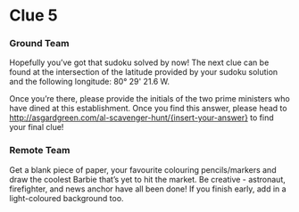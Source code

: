 # Clue 5

### Ground Team

Hopefully you’ve got that sudoku solved by now! The next clue can be found at the intersection of the latitude provided by your sudoku solution and the following longitude: 80° 29' 21.6 W. 

Once you’re there, please provide the initials of the two prime ministers who have dined at this establishment. Once you find this answer, please head to http://asgardgreen.com/al-scavenger-hunt/{insert-your-answer} to find your final clue!

### Remote Team

Get a blank piece of paper, your favourite colouring pencils/markers and draw the coolest Barbie that’s yet to hit the market. Be creative - astronaut, firefighter, and news anchor have all been done! If you finish early, add in a light-coloured background too. 